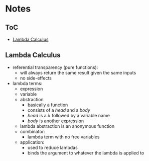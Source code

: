 # Notes

## ToC
* [Lambda Calculus](#lambda-calculus)

## Lambda Calculus

* referential transparency (pure functions):
    * will always return the same result given the same inputs
    * no side-effects
* lambda terms:
    * expression
    * variable
    * abstraction
        * basically a function
        * consists of a _head_ and a _body_
        * _head_ is a λ followed by a variable name
        * _body_ is another expression
    * lambda abstraction is an anonymous function
    * combinator:
        * lambda term with no free variables
    * application:
        * used to reduce lambdas
        * binds the argument to whatever the lambda is applied to
